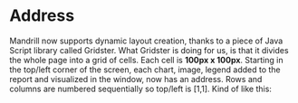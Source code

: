# Address

Mandrill now supports dynamic layout creation, thanks to a piece of Java Script library called Gridster. What Gridster is doing for us, is that it divides the whole page into a grid of cells. Each cell is <b>100px x 100px</b>. Starting in the top/left corner of the screen, each chart, image, legend added to the report and visualized in the window, now has an address. Rows and columns are numbered sequentially so top/left is [1,1]. Kind of like this: 


